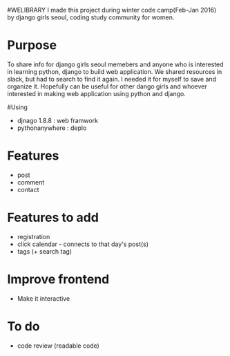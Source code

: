 #WELIBRARY
I made this project during winter code camp(Feb-Jan 2016) by django girls seoul, coding study community for women. 

# Purpose
To share info for django girls seoul memebers and anyone who is interested in learning python, django to build web application. 
We shared resources in slack, but had to search to find it again. I needed it for myself to save and organize it. Hopefully can be useful for other dango girls and whoever interested in making web application using python and django. 

#Using 
- djnago 1.8.8 : web framwork
- pythonanywhere : deplo

# Features 
- post
- comment
- contact
 
# Features to add
- registration 
- click calendar - connects to that day's post(s)
- tags (+ search tag)


# Improve frontend 
- Make it interactive 

# To do 
- code review (readable code)




